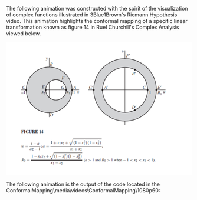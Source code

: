 The following animation was constructed with the spirit of the visualization of complex functions illustrated in 3Blue1Brown's Riemann Hypothesis video. This animation highlights the conformal mapping of a specific linear transformation known as figure 14 in Ruel Churchill's Complex Analysis viewed below.

<img src="Figure14.png" />

The following animation is the output of the code located in the ConformalMapping\media\videos\ConformalMapping\1080p60:

<source src="media\videos\ConformalMapping\1080p60\Figure14.mp4" type="video/mp4" width="1080">